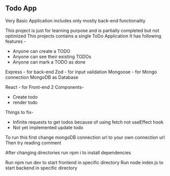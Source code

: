 ## Todo App

Very Basic Application includes only mostly back-end functionality


This project is just for learning purpose and is partially completed but not optimized
This projects contains a single ToDo Application
It has following features -

- Anyone can create a TODO
- Anyone can see their existing TODOs
- Anyone can mark a TODO as done

Express - for back-end
Zod - for input validation
Mongoose - for Mongo connection
MongoDB as Database

React - for Front-end
2 Components-
- Create todo
- render todo

Things to fix-
- Infinite requests to get todos because of using fetch not useEffect hook
- Not yet implemented update todo

To run this first change mongoDB connection url to your own connection url
Then try reading comment 

After changing directories run npm i to install dependencies


Run npm run dev to start frontend in specific directory
Run node index.js to start backend in specific directory
